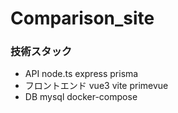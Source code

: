 # Comparison_site

### 技術スタック
 - API node.ts express prisma
 - フロントエンド vue3 vite primevue
 - DB mysql docker-compose
